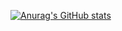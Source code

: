<!-- <div id="badges">
  <a href="your-linkedin-URL">
    <img src="https://img.shields.io/badge/LinkedIn-blue?style=for-the-badge&logo=linkedin&logoColor=white" alt="LinkedIn Badge"/>
  </a>
  <a href="https://www.youtube.com/channel/UChvHE-c77hBh3LQnOuxDYSA">
    <img src="https://img.shields.io/badge/YouTube-red?style=for-the-badge&logo=youtube&logoColor=white" alt="Youtube Badge"/>
  </a>
  <a href="your-twitter-URL">
    <img src="https://img.shields.io/badge/Twitter-blue?style=for-the-badge&logo=twitter&logoColor=white" alt="Twitter Badge"/>
  </a>
</div> -->

[![Anurag's GitHub stats](https://github-readme-stats.vercel.app/api?username=mazerk01&count_private=true&hide=stars,contribs&range=all_time&show_icons=true&theme=github_dark)](https://github.com/anuraghazra/github-readme-stats)

